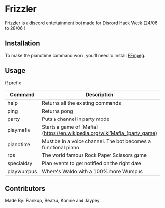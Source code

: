 # Frizzler

Frizzler is a discord entertainment bot made for Discord Hack Week (24/06 to 28/06 )

## Installation

To make the pianotime command work, you'll need to install [FFmpeg](https://ffmpeg.org/download.html).

## Usage
f! prefix


|    Command    |  Description  |
| ------------- | ------------- |
| help | Returns all the existing commands  |
| ping  | Returns pong  |
| party | Puts a channel in party mode |
| playmafia | Starts a game of [Mafia](https://en.wikipedia.org/wiki/Mafia_(party_game)|
| pianotime | Must be in a voice channel. The bot becomes a functional piano |
| rps | The world famous Rock Paper Scissors game|
| specialday | Plan events to get notified on the right date|
| playwumpus | Where's Waldo with a 100% more Wumpus |

## Contributors
Made By: Frankup, Beatsu, Konnie and Jaypey
